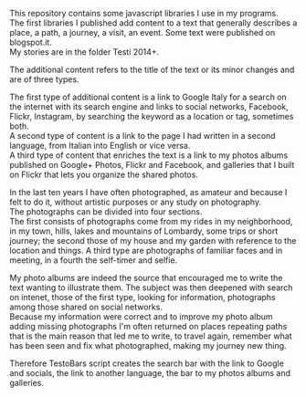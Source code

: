 This repository contains some javascript libraries I use in my programs.  
The first libraries I published add content to a text that generally describes a place, a path, a journey, a visit, an event. Some text were published on blogspot.it.  
My stories are in the folder Testi 2014+.

The additional content refers to the title of the text or its minor changes and are of three types.

The first type of additional content is a link to Google Italy for a search on the internet with its search engine and links to social networks, Facebook, Flickr, Instagram, by searching the keyword as a location or tag, sometimes both.  
A second type of content is a link to the page I had written in a second language, from Italian into English or vice versa.  
A third type of content that enriches the text is a link to my photos albums published on Google+ Photos, Flickr and Facebook, and galleries that I built on Flickr that lets you organize the shared photos.

In the last ten years I have often photographed, as amateur and because I felt to do it, without artistic purposes or any study on photography.  
The photographs can be divided into four sections.  
The first consists of photographs come from my rides in my neighborhood, in my town, hills, lakes and mountains of Lombardy, some trips or short journey; the second those of my house and my garden with reference to the location and things. A third type are photographs of familiar faces and in meeting, in a fourth the self-timer and selfie.

My photo albums are indeed the source that encouraged me to write the text wanting to illustrate them. The subject was then deepened with search on intenet, those of the first type, looking for information, photographs among those shared on social networks.  
Because my information were correct and to improve my photo album adding missing photographs I'm often returned on places repeating paths that is the main reason that led me to write, to travel again, remember what has been seen and fix what photographed, making my journey new thing.  

Therefore TestoBars script creates the search bar with the link to Google and socials, the link to another language, the bar to my photos albums and galleries.





